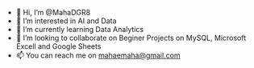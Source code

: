 - 👋 Hi, I’m @MahaDGR8
- 👀 I’m interested in AI and Data
- 🌱 I’m currently learning Data Analytics
- 💞️ I’m looking to collaborate on Beginer Projects on MySQL, Microsoft Excell and Google Sheets
- 📫 You can reach me on mahaemaha@gmail.com

<!---
MahaDGR8/MahaDGR8 is a ✨ special ✨ repository because its `README.md` (this file) appears on your GitHub profile.
You can click the Preview link to take a look at your changes.
--->

